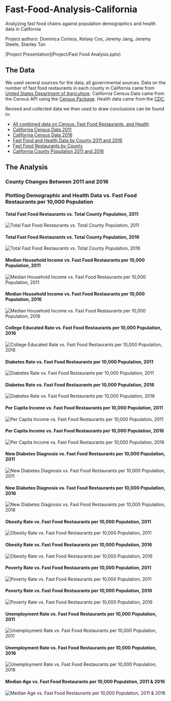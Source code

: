 # Fast-Food-Analysis-California
Analyzing fast food chains against population demographics and health data in California

Project authors: Dominica Corless, Kelsey Cox, Jeremy Jang, Jeremy Steele, Stanley Tan

[Project Presentation](Project/Fast Food Analysis.pptx)

## The Data

We used several sources for the data, all governmental sources. Data on the number of fast food restaurants in each county in California came from [United States Department of Agriculture](https://www.ers.usda.gov/data-products/food-environment-atlas/go-to-the-atlas/). California Census Data came from the Census API using the [Census Package](https://github.com/datamade/census). Health data came from the [CDC](https://gis.cdc.gov/grasp/diabetes/DiabetesAtlas.html).

Revised and collected data we then used to draw conclusions can be found in:
* [All combined data on Census, Fast Food Restaurants, and Health](Analysis/data/census_health_ff_education.csv)
* [California Census Data 2011](Analysis/data/census_data_2011.csv)
* [California Census Data 2016](Analysis/data/census_data_2016.csv)
* [Fast Food and Health Data by County 2011 and 2016](Analysis/data/big_df.csv)
* [Fast Food Restaurants by County](Analysis/data/fast_food_combined_data.csv)
* [California County Population 2011 and 2016](Analysis/data/county_2011_2016.csv)

## The Analysis

### County Changes Between 2011 and 2016

### Plotting Demographic and Health Data vs. Fast Food Restaurants per 10,000 Population

#### Total Fast Food Restaurants vs. Total County Population, 2011
![Total Fast Food Restaurants vs. Total County Population, 2011](Analysis/data/ff_population_2011.png)

#### Total Fast Food Restaurants vs. Total County Population, 2016
![Total Fast Food Restaurants vs. Total County Population, 2016](Analysis/data/ff_population_2016.png)

#### Median Household Income vs. Fast Food Restaurants per 10,000 Population, 2011
![Median Household Income vs. Fast Food Restaurants per 10,000 Population, 2011](Analysis/data/ff_household_income_2011.png)

#### Median Household Income vs. Fast Food Restaurants per 10,000 Population, 2016
![Median Household Income vs. Fast Food Restaurants per 10,000 Population, 2016](Analysis/data/ff_household_income_2016.png)

#### College Educated Rate vs. Fast Food Restaurants per 10,000 Population, 2016
![College Educated Rate vs. Fast Food Restaurants per 10,000 Population, 2016](Analysis/data/food_college_2016.png)

#### Diabetes Rate vs. Fast Food Restaurants per 10,000 Population, 2011
![Diabetes Rate vs. Fast Food Restaurants per 10,000 Population, 2011](Analysis/data/food_diabetes_2011.png)

#### Diabetes Rate vs. Fast Food Restaurants per 10,000 Population, 2016
![Diabetes Rate vs. Fast Food Restaurants per 10,000 Population, 2016](Analysis/data/food_diabetes_2016.png)

#### Per Capita Income vs. Fast Food Restaurants per 10,000 Population, 2011
![Per Capita Income vs. Fast Food Restaurants per 10,000 Population, 2011](Analysis/data/food_income_2011.png)

#### Per Capita Income vs. Fast Food Restaurants per 10,000 Population, 2016
![Per Capita Income vs. Fast Food Restaurants per 10,000 Population, 2016](Analysis/data/food_income_2016.png)

#### New Diabetes Diagnosis vs. Fast Food Restaurants per 10,000 Population, 2011
![New Diabetes Diagnosis vs. Fast Food Restaurants per 10,000 Population, 2011](Analysis/data/food_new_diabetes_2011.png)

#### New Diabetes Diagnosis vs. Fast Food Restaurants per 10,000 Population, 2016
![New Diabetes Diagnosis vs. Fast Food Restaurants per 10,000 Population, 2016](Analysis/data/food_new_diabetes_2016.png)

#### Obesity Rate vs. Fast Food Restaurants per 10,000 Population, 2011
![Obesity Rate vs. Fast Food Restaurants per 10,000 Population, 2011](Analysis/data/food_obesity_2011.png)

#### Obesity Rate vs. Fast Food Restaurants per 10,000 Population, 2016
![Obesity Rate vs. Fast Food Restaurants per 10,000 Population, 2016](Analysis/data/food_obesity_2016.png)

#### Poverty Rate vs. Fast Food Restaurants per 10,000 Population, 2011
![Poverty Rate vs. Fast Food Restaurants per 10,000 Population, 2011](Analysis/data/food_poverty_2011.png)

#### Poverty Rate vs. Fast Food Restaurants per 10,000 Population, 2016
![Poverty Rate vs. Fast Food Restaurants per 10,000 Population, 2016](Analysis/data/food_poverty_2016.png)

#### Unemployment Rate vs. Fast Food Restaurants per 10,000 Population, 2011
![Unemployment Rate vs. Fast Food Restaurants per 10,000 Population, 2011](Analysis/data/food_unemployment_2011.png)

#### Unemployment Rate vs. Fast Food Restaurants per 10,000 Population, 2016
![Unemployment Rate vs. Fast Food Restaurants per 10,000 Population, 2016](Analysis/data/food_unemployment_2016.png)

#### Median Age vs. Fast Food Restaurants per 10,000 Population, 2011 & 2016
![Median Age vs. Fast Food Restaurants per 10,000 Population, 2011 & 2016](Analysis/data/median_age_v_ff_scatter.png)